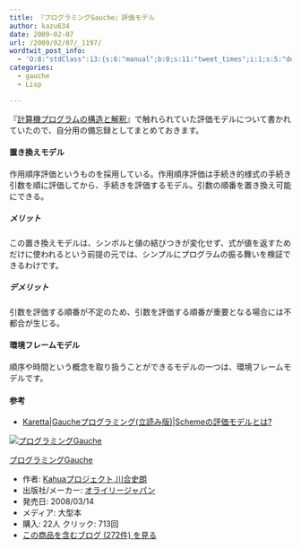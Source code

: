 ```yaml
---
title: 『プログラミングGauche』評価モデル
author: kazu634
date: 2009-02-07
url: /2009/02/07/_1197/
wordtwit_post_info:
  - 'O:8:"stdClass":13:{s:6:"manual";b:0;s:11:"tweet_times";i:1;s:5:"delay";i:0;s:7:"enabled";i:1;s:10:"separation";s:2:"60";s:7:"version";s:3:"3.7";s:14:"tweet_template";b:0;s:6:"status";i:2;s:6:"result";a:0:{}s:13:"tweet_counter";i:2;s:13:"tweet_log_ids";a:1:{i:0;i:4493;}s:9:"hash_tags";a:0:{}s:8:"accounts";a:1:{i:0;s:7:"kazu634";}}'
categories:
  - gauche
  - Lisp

---
```

<div class="section">
<p>
    『<a href="http://d.hatena.ne.jp/asin/489471163X" onclick="__gaTracker('send', 'event', 'outbound-article', 'http://d.hatena.ne.jp/asin/489471163X', '計算機プログラムの構造と解釈');">計算機プログラムの構造と解釈</a>』で触れられていた評価モデルについて書かれていたので、自分用の備忘録としてまとめておきます。
</p>
  
<h4>
    置き換えモデル
</h4>
  
<p>
    作用順序評価というものを採用している。作用順序評価は手続き的様式の手続き引数を順に評価してから、手続きを評価するモデル。引数の順番を置き換え可能にできる。
</p>
  
<h5>
    メリット
</h5>
  
<p>
    この置き換えモデルは、シンボルと値の結びつきが変化せず、式が値を返すためだけに使われるという前提の元では、シンプルにプログラムの振る舞いを検証できるわけです。
</p>
  
<h5>
    デメリット
</h5>
  
<p>
    引数を評価する順番が不定のため、引数を評価する順番が重要となる場合には不都合が生じる。
</p>
  
<h4>
    環境フレームモデル
</h4>
  
<p>
    順序や時間という概念を取り扱うことができるモデルの一つは、環境フレームモデルです。
</p>
  
<h4>
    参考
</h4>
  
<ul>
<li>
<a href="http://karetta.jp/book-node/gauche-hacks/009133" onclick="__gaTracker('send', 'event', 'outbound-article', 'http://karetta.jp/book-node/gauche-hacks/009133', 'Karetta|Gaucheプログラミング(立読み版)|Schemeの評価モデルとは?');" target="_blank">Karetta|Gaucheプログラミング(立読み版)|Schemeの評価モデルとは?</a>
</li>
</ul>
  
<div class="hatena-asin-detail">
<a href="http://www.amazon.co.jp/dp/4873113482/?tag=hatena_st1-22&ascsubtag=d-7ibv" onclick="__gaTracker('send', 'event', 'outbound-article', 'http://www.amazon.co.jp/dp/4873113482/?tag=hatena_st1-22&ascsubtag=d-7ibv', '');"><img src="https://images-na.ssl-images-amazon.com/images/I/51Exg14b4uL._SL160_.jpg" class="hatena-asin-detail-image" alt="プログラミングGauche" title="プログラミングGauche" /></a></p> 
    
<div class="hatena-asin-detail-info">
<p class="hatena-asin-detail-title">
<a href="http://www.amazon.co.jp/dp/4873113482/?tag=hatena_st1-22&ascsubtag=d-7ibv" onclick="__gaTracker('send', 'event', 'outbound-article', 'http://www.amazon.co.jp/dp/4873113482/?tag=hatena_st1-22&ascsubtag=d-7ibv', 'プログラミングGauche');">プログラミングGauche</a>
</p>
      
<ul>
<li>
<span class="hatena-asin-detail-label">作者:</span> <a href="http://d.hatena.ne.jp/keyword/Kahua%A5%D7%A5%ED%A5%B8%A5%A7%A5%AF%A5%C8" onclick="__gaTracker('send', 'event', 'outbound-article', 'http://d.hatena.ne.jp/keyword/Kahua%A5%D7%A5%ED%A5%B8%A5%A7%A5%AF%A5%C8', 'Kahuaプロジェクト');" class="keyword">Kahuaプロジェクト</a>,<a href="http://d.hatena.ne.jp/keyword/%C0%EE%B9%E7%BB%CB%CF%AF" onclick="__gaTracker('send', 'event', 'outbound-article', 'http://d.hatena.ne.jp/keyword/%C0%EE%B9%E7%BB%CB%CF%AF', '川合史朗');" class="keyword">川合史朗</a>
</li>
<li>
<span class="hatena-asin-detail-label">出版社/メーカー:</span> <a href="http://d.hatena.ne.jp/keyword/%A5%AA%A5%E9%A5%A4%A5%EA%A1%BC%A5%B8%A5%E3%A5%D1%A5%F3" onclick="__gaTracker('send', 'event', 'outbound-article', 'http://d.hatena.ne.jp/keyword/%A5%AA%A5%E9%A5%A4%A5%EA%A1%BC%A5%B8%A5%E3%A5%D1%A5%F3', 'オライリージャパン');" class="keyword">オライリージャパン</a>
</li>
<li>
<span class="hatena-asin-detail-label">発売日:</span> 2008/03/14
</li>
<li>
<span class="hatena-asin-detail-label">メディア:</span> 大型本
</li>
<li>
<span class="hatena-asin-detail-label">購入</span>: 22人 <span class="hatena-asin-detail-label">クリック</span>: 713回
</li>
<li>
<a href="http://d.hatena.ne.jp/asin/4873113482" onclick="__gaTracker('send', 'event', 'outbound-article', 'http://d.hatena.ne.jp/asin/4873113482', 'この商品を含むブログ (272件) を見る');" target="_blank">この商品を含むブログ (272件) を見る</a>
</li>
</ul>
</div>
    
<div class="hatena-asin-detail-foot">
</div>
</div>
</div>
